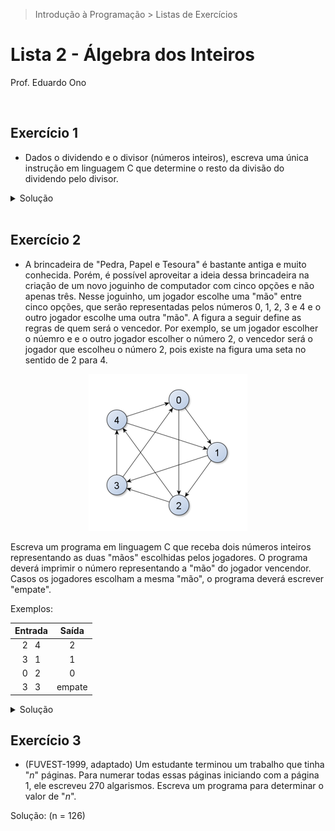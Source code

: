 > Introdução à Programação > Listas de Exercícios

# Lista 2 - Álgebra dos Inteiros

Prof. Eduardo Ono

<br>

## Exercício 1

* Dados o dividendo e o divisor (números inteiros), escreva uma única instrução em linguagem C que determine o resto da divisão do dividendo pelo divisor.

<details>
  <summary>Solução</summary>

```c
resto = dividendo - divisor * (dividendo / divisor);
```

</details>

<br>

## Exercício 2

* A brincadeira de "Pedra, Papel e Tesoura" é bastante antiga e muito conhecida. Porém, é possível aproveitar a ideia dessa brincadeira na criação de um novo joguinho de computador com cinco opções e não apenas três. Nesse joguinho, um jogador escolhe uma "mão" entre cinco opções, que serão representadas pelos números 0, 1, 2, 3 e 4 e o outro jogador escolhe uma outra "mão". A figura a seguir define as regras de quem será o vencedor. Por exemplo, se um jogador escolher o núemro e e o outro jogador escolher o número 2, o vencedor será o jogador que escolheu o número 2, pois existe na figura uma seta no sentido de 2 para 4.

<p align="center">
  <img src="./figuras/pedra-papel-tesoura.png" alt="img">
</p>

Escreva um programa em linguagem C que receba dois números inteiros representando as duas "mãos" escolhidas pelos jogadores. O programa deverá imprimir o número representando a "mão" do jogador vencendor. Casos os jogadores escolham a mesma "mão", o programa deverá escrever "empate".

Exemplos:

| Entrada | Saída |
| :-: | :-: |
| 2 &nbsp; 4 | 2
| 3 &nbsp; 1 | 1
| 0 &nbsp; 2 | 0
| 3 &nbsp; 3 | empate

<details>
  <summary>Solução</summary>

```c
#include <stdio.h>

int main()
{
    int a, b;

    printf("Entre com as duas \"maos\": ");
    scanf("%d%d", &a, &b);

    // Validação da entrada
    if ((a < 0 || a > 4 || b < 0 || b > 4))
    {
        printf("Valores invalidos!\n");
        return 1;
    }

    if (a == b)
        printf("empate\n");
    else if (b == ((a + 1) % 5) || b == ((a + 2) % 5))
        printf("%d\n", a);
    else 
        printf("%d\n", b); 

    return 0;
}
```

</details>

## Exercício 3

* (FUVEST-1999, adaptado) Um estudante terminou um trabalho que tinha "_n_" páginas. Para numerar todas essas páginas
iniciando com a página 1, ele escreveu 270 algarismos. Escreva um programa para determinar o valor de "_n_".

Solução: (n = 126)

<br>
